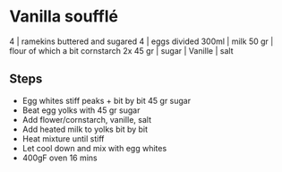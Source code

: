 # Vanilla soufflé

4 | ramekins buttered and sugared
4 | eggs divided
300ml | milk
50 gr | flour of which a bit cornstarch
2x 45 gr | sugar
| Vanille
| salt

## Steps
- Egg whites stiff peaks + bit by bit 45 gr sugar
- Beat egg yolks with 45 gr sugar
- Add flower/cornstarch, vanille, salt
- Add heated milk to yolks bit by bit
- Heat mixture until stiff
- Let cool down and mix with egg whites
- 400gF oven 16 mins
